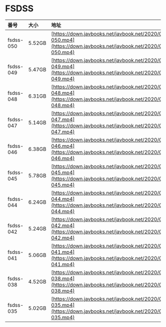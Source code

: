 # FSDSS

| 番号 | 大小 | 地址 |
| :--- | :--- | :--- |
| fsdss-050 | 5.52GB | [https://down.javbooks.net/javbook.net/2020/06/25/fsdss-050.mp4](https://down.javbooks.net/javbook.net/2020/06/25/fsdss-050.mp4) |
| fsdss-049 | 5.47GB | [https://down.javbooks.net/javbook.net/2020/06/25/fsdss-049.mp4](https://down.javbooks.net/javbook.net/2020/06/25/fsdss-049.mp4) |
| fsdss-048 | 6.31GB | [https://down.javbooks.net/javbook.net/2020/06/25/fsdss-048.mp4](https://down.javbooks.net/javbook.net/2020/06/25/fsdss-048.mp4) |
| fsdss-047 | 5.14GB | [https://down.javbooks.net/javbook.net/2020/06/25/fsdss-047.mp4](https://down.javbooks.net/javbook.net/2020/06/25/fsdss-047.mp4) |
| fsdss-046 | 6.38GB | [https://down.javbooks.net/javbook.net/2020/06/25/fsdss-046.mp4](https://down.javbooks.net/javbook.net/2020/06/25/fsdss-046.mp4) |
| fsdss-045 | 5.78GB | [https://down.javbooks.net/javbook.net/2020/06/25/fsdss-045.mp4](https://down.javbooks.net/javbook.net/2020/06/25/fsdss-045.mp4) |
| fsdss-044 | 6.24GB | [https://down.javbooks.net/javbook.net/2020/06/25/fsdss-044.mp4](https://down.javbooks.net/javbook.net/2020/06/25/fsdss-044.mp4) |
| fsdss-042 | 5.24GB | [https://down.javbooks.net/javbook.net/2020/06/21/fsdss-042.mp4](https://down.javbooks.net/javbook.net/2020/06/21/fsdss-042.mp4) |
| fsdss-041 | 5.06GB | [https://down.javbooks.net/javbook.net/2020/06/21/fsdss-041.mp4](https://down.javbooks.net/javbook.net/2020/06/21/fsdss-041.mp4) |
| fsdss-038 | 4.52GB | [https://down.javbooks.net/javbook.net/2020/06/21/fsdss-038.mp4](https://down.javbooks.net/javbook.net/2020/06/21/fsdss-038.mp4) |
| fsdss-035 | 5.02GB | [https://down.javbooks.net/javbook.net/2020/06/21/fsdss-035.mp4](https://down.javbooks.net/javbook.net/2020/06/21/fsdss-035.mp4) |



